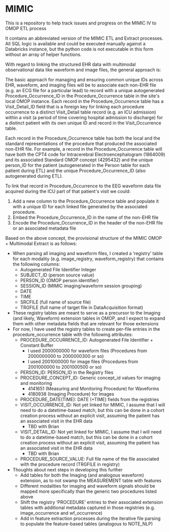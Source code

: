 # MIMIC
This is a repository to help track issues and progress on the MIMIC IV to OMOP ETL process

It contains an abbreviated version of the MIMIC ETL and Extract processes. All SQL logic is available and could be 
executed manually against a Databricks instance, but the python code is not executable in this form without 
an array of helper functions. 

With regard to linking the structured EHR data with multimodal observational data like waveform and image files, the general approach is:

The basic approach for managing and ensuring common unique IDs across EHR, waveform, and imaging files will be to associate each non-EHR file (e.g. an ECG file for a particular lead) to record with a unique autogenerated Procedure_Occurrence_ID in the Procedure_Occurrence table in the site's local OMOP instance. Each record in the Procedure_Occurrence table has a Visit_Detail_ID 
field that is a foreign key for linking each procedure occurrence to a distinct Visit_Detail table record (e.g. an ICU admission) within a visit (a period of time covering hospital admission to discharge) for a distinct patient with its own unique ID and record in the Visit_Occurrence table.

Each record in the Procedure_Occurrence table has both the local and the standard representations of the procedure that produced the associated non-EHR file. For example, a record in the Procedure_Occurrence table will have both the CPT4 code for Intracerebral Electroencephalogram (1864009) and its associated Standard OMOP concept (4295432) and the unique person_ID for the patient (autogenerated in the Person table for each patient during ETL) and the unique Procedure_Occurrence_ID (also autogenerated during ETL). 

To link that record in Procedure_Occurrence to the EEG waveform data file acquired during the ICU part of that patient's visit we could: 
1.	Add a new column to the Procedure_Occurrence table and populate it with a unique ID for each linked file generated by the associated procedure.
2.	Embed the Procedure_Occurrence_ID in the name of the non-EHR file
3.	Encode the Procedure_Occurrence_ID in the header of the non-EHR file or an associated metadata file 

Based on the above concept, the provisional structure of the MIMIC OMOP + Multimodal Extract is as follows:

- When parsing all imaging and waveform files, I created a ‘registry’ table for each modality (e.g. image_registry, waveform_registry) that contains the following columns:
  - Autogenerated File Identifier Integer
  - SUBJECT_ID (person source value)
  - PERSON_ID (OMOP person identifier)
  - SESSION_ID (MIMIC imaging/waveform session grouping)
  - DATE 
  - TIME
  - SRCFILE (full name of source file) 
  - TRGFILE (full name of target file in DataAcquisition format)
- These registry tables are meant to serve as a precursor to the Imaging (and likely, Waveform) extension tables in OMOP, and I expect to expand them with other metadata fields that are relevant for those extensions
- For now, I have used the registry tables to create per-file entries in the procedure_occurrence table with the following attributes:	
  - PROCEDURE_OCCURRENCE_ID: Autogenerated File Identifier + Constant Buffer
    - I used 2000000000 for waveform files (Procedures from 2000000000 to 2000000300 or so)
    - I used 2001000000 for image files (Procedures from 2001000000 to 2001000500 or so)
  - PERSON_ID: PERSON_ID in the Registry files
  - PROCEDURE_CONCEPT_ID: Generic concept_id values for imaging and monitoring
    - 4141651 (Measuring and Monitoring Procedure) for Waveforms 
    - 4180938 (Imaging Procedure) for Images
  - PROCEDURE_DATE(TIME): DATE (+TIME) fields from the registries
  - VISIT_OCCURRENCE_ID: Not yet linked for MIMIC, I assume that I will need to do a datetime-based match, but this can be done in a cohort creation process without an explicit visit, assuming the patient has an associated visit in the EHR data
    - TBD with Brian
  - VISIT_DETAIL_ID: Not yet linked for MIMIC, I assume that I will need to do a datetime-based match, but this can be done in a cohort creation process without an explicit visit, assuming the patient has an associated visit in the EHR data
    - TBD with Brian
  - PROCEDURE_SOURCE_VALUE: Full file name of the file associated with the procedure record (TRGFILE in registry)
- Thoughts about next steps in developing this further
  - Add tables for both the Imaging (and analogous waveform) extension, as to not swamp the MEASUREMENT table with features
  - Different modalities for imaging and waveform signals should be mapped more specifically than the generic two procedures listed above
  - Shift the registry ‘PROCEDURE’ entries to their associated extension tables with additional metadata captured in those registries (e.g. image_occurrence and wf_occurrence)
  - Add in feature extraction processes during the iterative file parsing to populate the feature-based tables (analogous to NOTE_NLP)


